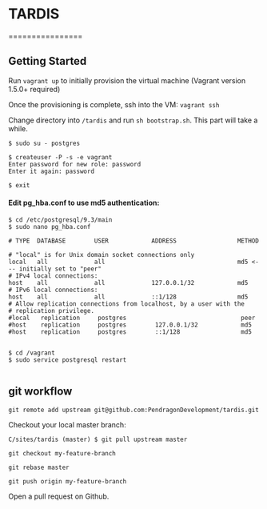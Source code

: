# TARDIS
================

## Getting Started

Run `vagrant up` to initially provision the virtual machine (Vagrant version 1.5.0+ required)

Once the provisioning is complete, ssh into the VM: `vagrant ssh`

Change directory into `/tardis` and run `sh bootstrap.sh`.  This part will take a while.


```
$ sudo su - postgres

$ createuser -P -s -e vagrant
Enter password for new role: password
Enter it again: password

$ exit
```


#### Edit pg_hba.conf to use md5 authentication:

```
$ cd /etc/postgresql/9.3/main
$ sudo nano pg_hba.conf

# TYPE  DATABASE        USER            ADDRESS                 METHOD

# "local" is for Unix domain socket connections only
local   all             all                                     md5 <--- initially set to "peer"
# IPv4 local connections:
host    all             all             127.0.0.1/32            md5
# IPv6 local connections:
host    all             all             ::1/128                 md5
# Allow replication connections from localhost, by a user with the
# replication privilege.
#local   replication     postgres                                peer
#host    replication     postgres        127.0.0.1/32            md5
#host    replication     postgres        ::1/128                 md5


$ cd /vagrant
$ sudo service postgresql restart


```


## git workflow

`git remote add upstream git@github.com:PendragonDevelopment/tardis.git`

Checkout your local master branch:

`C/sites/tardis (master) $ git pull upstream master`

`git checkout my-feature-branch`

`git rebase master`

`git push origin my-feature-branch`

Open a pull request on Github.




